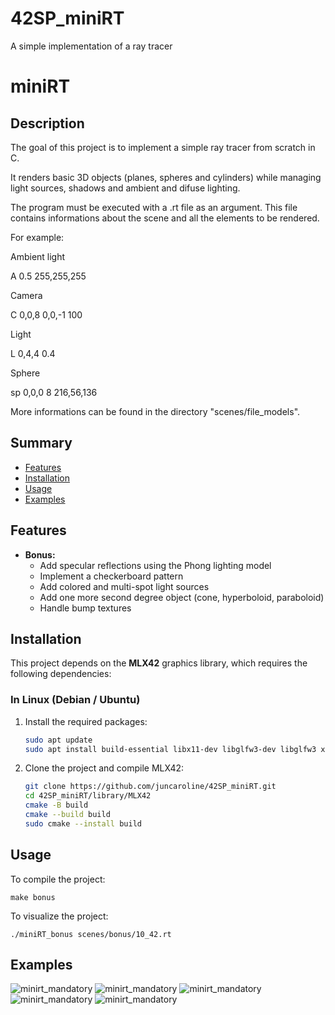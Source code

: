 # 42SP_miniRT
A simple implementation of a ray tracer

# miniRT

## Description
The goal of this project is to implement a simple ray tracer from scratch in C.

It renders basic 3D objects (planes, spheres and cylinders) while managing light sources, shadows and ambient and difuse lighting.

The program must be executed with a .rt file as an argument. This file contains informations about the scene and all the elements to be rendered.

For example:

Ambient light

A   0.5                       255,255,255

Camera

C   0,0,8    0,0,-1           100

Light

L   0,4,4    0.4

Sphere

sp  0,0,0    8                216,56,136

More informations can be found in the directory "scenes/file_models".

## Summary
- [Features](#features)
- [Installation](#installation)
- [Usage](#usage)
- [Examples](#examples)

## Features
- **Bonus:**
    - Add specular reflections using the Phong lighting model
    - Implement a checkerboard pattern
    - Add colored and multi-spot light sources
    - Add one more second degree object (cone, hyperboloid, paraboloid)
    - Handle bump textures

## Installation

This project depends on the **MLX42** graphics library, which requires the following dependencies:

### In Linux (Debian / Ubuntu)

1. Install the required packages:
   ```bash
   sudo apt update
   sudo apt install build-essential libx11-dev libglfw3-dev libglfw3 xorg-dev cmake

2. Clone the project and compile MLX42:
	```bash
	git clone https://github.com/juncaroline/42SP_miniRT.git
	cd 42SP_miniRT/library/MLX42
	cmake -B build
	cmake --build build
	sudo cmake --install build

## Usage
To compile the project:

	make bonus
 
To visualize the project:

	./miniRT_bonus scenes/bonus/10_42.rt 

## Examples
![minirt_mandatory](final_images/mandatory/3_multi_obj.png)
![minirt_mandatory](final_images/mandatory/9_snow_man.png)
![minirt_mandatory](final_images/bonus/3_multi_lights.png)
![minirt_mandatory](final_images/bonus/5_bump_map_texture-2.png)
![minirt_mandatory](final_images/bonus/10_42.png)
